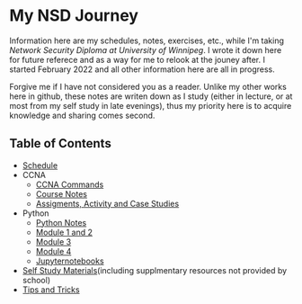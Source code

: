 # My NSD Journey

Information here are my schedules, notes, exercises, etc., while I'm taking *Network Security Diploma at University of Winnipeg*. I wrote it down here for future referece and as a way for me to relook at the jouney after. I started February 2022 and all other information here are all in progress.

Forgive me if I have not considered you as a reader. Unlike my other works here in github, these notes are writen down as I study (either in lecture, or at most from my self study in late evenings), thus my priority here is to acquire knowledge and sharing comes second.

## Table of Contents
* [Schedule](PDFs/FT_NSD_Feb2022.docx.pdf)
* CCNA
  * [CCNA Commands](CCNA/commands.md)
  * [Course Notes](CCNA/randomNotes.md)
  * [Assigments, Activity and Case Studies](CCNA/assignments.md)
* Python
  * [Python Notes](PYTHON/pythonNotes.md)
  * [Module 1 and 2](PYTHON/Part%201%20Lecture%20files-20220509/Python_Module_1%20and%202.pdf)
  * [Module 3](PYTHON/Part%201%20Lecture%20files-20220509/Python_Module_3.pdf)
  * [Module 4](PYTHON/Part%201%20Lecture%20files-20220509/Python_Module_4.pdf)
  * [Jupyternotebooks](PYTHON/env/notebooks/)
* [Self Study Materials](selfStudy.md)(including supplmentary resources not provided by school)
* [Tips and Tricks](tipsandtricks.md)
